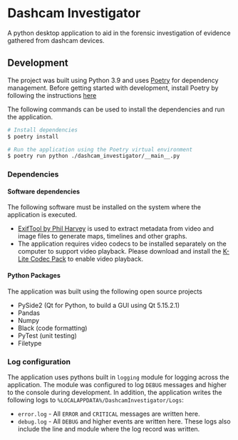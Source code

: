 # Dashcam Investigator

A python desktop application to aid in the forensic investigation of evidence gathered from dashcam devices.

## Development

The project was built using Python 3.9 and uses [Poetry](https://python-poetry.org/) for dependency management. Before getting started with development, install Poetry by following the instructions [here](https://python-poetry.org/docs/)

The following commands can be used to install the dependencies and run the application.

```bash
# Install dependencies
$ poetry install

# Run the application using the Poetry virtual environment
$ poetry run python ./dashcam_investigator/__main__.py 
```

### Dependencies

#### Software dependencies
The following software must be installed on the system where the application is executed.

- [ExifTool by Phil Harvey]() is used to extract metadata from video and image files to generate maps, timelines and other graphs.
- The application requires video codecs to be installed separately on the computer to support video playback. Please download and install the [K-Lite Codec Pack](https://www.codecguide.com/download_k-lite_codec_pack_basic.htm) to enable video playback.

#### Python Packages
The application was built using the following open source projects

- PySide2 (Qt for Python, to build a GUI using Qt 5.15.2.1)
- Pandas
- Numpy
- Black (code formatting)
- PyTest (unit testing)
- Filetype

### Log configuration

The application uses pythons built in `logging` module for logging across the application. The module was configured to log `DEBUG` messages and higher to the console during development. In addition, the application writes the following logs to `%LOCALAPPDATA%/DashcamInvestigator/Logs`:

- `error.log` - All `ERROR` and `CRITICAL` messages are written here.
- `debug.log` - All `DEBUG` and higher events are written here. These logs also include the line and module where the log record was written.